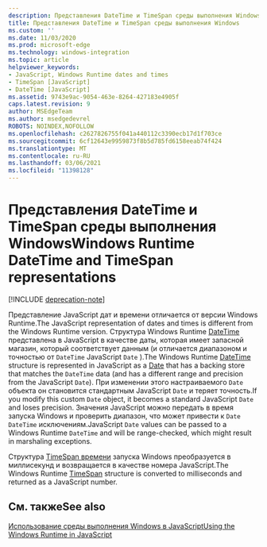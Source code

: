 ```yaml
---
description: Представления DateTime и TimeSpan среды выполнения Windows
title: Представления DateTime и TimeSpan среды выполнения Windows
ms.custom: ''
ms.date: 11/03/2020
ms.prod: microsoft-edge
ms.technology: windows-integration
ms.topic: article
helpviewer_keywords:
- JavaScript, Windows Runtime dates and times
- TimeSpan [JavaScript]
- DateTime [JavaScript]
ms.assetid: 9743e9ac-9054-463e-8264-427183e4905f
caps.latest.revision: 9
author: MSEdgeTeam
ms.author: msedgedevrel
ROBOTS: NOINDEX,NOFOLLOW
ms.openlocfilehash: c2627826755f041a440112c3390ecb17d1f703ce
ms.sourcegitcommit: 6cf12643e9959873f8b5d785fd6158eeab74f424
ms.translationtype: MT
ms.contentlocale: ru-RU
ms.lasthandoff: 03/06/2021
ms.locfileid: "11398128"
---
```

# <a name="windows-runtime-datetime-and-timespan-representations"></a><span data-ttu-id="a857c-103">Представления DateTime и TimeSpan среды выполнения Windows</span><span class="sxs-lookup"><span data-stu-id="a857c-103">Windows Runtime DateTime and TimeSpan representations</span></span>  

[!INCLUDE [deprecation-note](../includes/legacy-edge-note.md)]  

<span data-ttu-id="a857c-104">Представление JavaScript дат и времени отличается от версии Windows Runtime.</span><span class="sxs-lookup"><span data-stu-id="a857c-104">The JavaScript representation of dates and times is different from the Windows Runtime version.</span></span>  <span data-ttu-id="a857c-105">Структура Windows Runtime [DateTime][UwpWindowsFoundationDatetime] представлена в [][MDNDate] JavaScript в качестве даты, которая имеет запасной магазин, который соответствует данным \(и отличается диапазоном и точностью от `DateTime` JavaScript `Date` \).</span><span class="sxs-lookup"><span data-stu-id="a857c-105">The Windows Runtime [DateTime][UwpWindowsFoundationDatetime] structure is represented in JavaScript as a [Date][MDNDate] that has a backing store that matches the `DateTime` data \(and has a different range and precision from the JavaScript `Date`\).</span></span>  <span data-ttu-id="a857c-106">При изменении этого настраиваемого `Date` объекта он становится стандартным JavaScript `Date` и теряет точность.</span><span class="sxs-lookup"><span data-stu-id="a857c-106">If you modify this custom `Date` object, it becomes a standard JavaScript `Date` and loses precision.</span></span>  <span data-ttu-id="a857c-107">Значения JavaScript можно передать в время запуска Windows и проверить диапазон, что может привести к `Date` `DateTime` исключениям.</span><span class="sxs-lookup"><span data-stu-id="a857c-107">JavaScript `Date` values can be passed to a Windows Runtime `DateTime` and will be range-checked, which might result in marshaling exceptions.</span></span>  

<span data-ttu-id="a857c-108">Структура [TimeSpan времени][UwpWindowsFoundationTimespan] запуска Windows преобразуется в миллисекунд и возвращается в качестве номера JavaScript.</span><span class="sxs-lookup"><span data-stu-id="a857c-108">The Windows Runtime [TimeSpan][UwpWindowsFoundationTimespan] structure is converted to milliseconds and returned as a JavaScript number.</span></span>  

## <a name="see-also"></a><span data-ttu-id="a857c-109">См. также</span><span class="sxs-lookup"><span data-stu-id="a857c-109">See also</span></span>  

[<span data-ttu-id="a857c-110">Использование среды выполнения Windows в JavaScript</span><span class="sxs-lookup"><span data-stu-id="a857c-110">Using the Windows Runtime in JavaScript</span></span>][WindowsRuntimeJavascript]  

<!-- links -->  

[WindowsRuntimeJavascript]: ./using-the-windows-runtime-in-javascript.md "Использование времени запуска Windows в JavaScript | Документы Майкрософт"  

[UwpWindowsFoundationDatetime]: /uwp/api/Windows.Foundation.DateTime "Структурировать DateTime | Документы Майкрософт"  
[UwpWindowsFoundationTimespan]: /uwp/api/windows.foundation.timespan "Структурная | Документы Майкрософт"  

[MDNDate]: https://developer.mozilla.org/docs/Web/JavaScript/Reference/Global_Objects/Date "Дата | MDN"  
